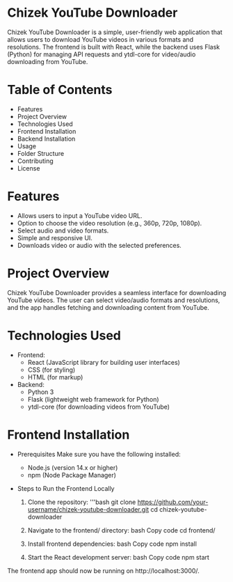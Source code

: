 # Chizek YouTube Downloader
Chizek YouTube Downloader is a simple, user-friendly web application that allows users to download YouTube videos in various formats and resolutions. The frontend is built with React, while the backend uses Flask (Python) for managing API requests and ytdl-core for video/audio downloading from YouTube.

# Table of Contents
- Features
- Project Overview
- Technologies Used
- Frontend Installation
- Backend Installation
- Usage
- Folder Structure
- Contributing
- License

# Features
- Allows users to input a YouTube video URL.
- Option to choose the video resolution (e.g., 360p, 720p, 1080p).
- Select audio and video formats.
- Simple and responsive UI.
- Downloads video or audio with the selected preferences.

# Project Overview
Chizek YouTube Downloader provides a seamless interface for downloading YouTube videos. The user can select video/audio formats and resolutions, and the app handles fetching and downloading content from YouTube.

# Technologies Used
- Frontend:
    - React (JavaScript library for building user interfaces)
    - CSS (for styling)
    - HTML (for markup)
- Backend:
    - Python 3
    - Flask (lightweight web framework for Python)
    - ytdl-core (for downloading videos from YouTube)

# Frontend Installation
- Prerequisites
  Make sure you have the following installed:
    - Node.js (version 14.x or higher)
    - npm (Node Package Manager)

- Steps to Run the Frontend Locally
    1. Clone the repository:
       '''bash
       git clone https://github.com/your-username/chizek-youtube-downloader.git
       cd chizek-youtube-downloader

    2. Navigate to the frontend/ directory:
bash
Copy code
cd frontend/

    3. Install frontend dependencies:
bash
Copy code
npm install

    5. Start the React development server:
bash
Copy code
npm start

The frontend app should now be running on http://localhost:3000/.
